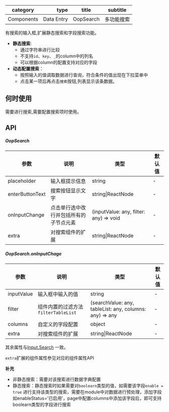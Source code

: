 
category | type | title | subtitle 
| -------- | -----: | :----:|  :----: |
Components | Data Entry | OopSearch | 多功能搜索

有搜索的输入框,扩展静态搜索和字段搜索功能。

- **静态搜索**: 
    - 通过字符串进行比较
    - 不支持`id`、`key`、`_`的column中的列名
    - 可以根据column的配置支持对应的字段
- **动态配置搜索**：
    - 按照输入的值调取数据进行查询，符合条件的值出现在下拉菜单中
    - 点击某一项后再点击```搜索```按钮,列表显示该条数据。


## 何时使用

需要进行搜索,需要配置搜索项时使用。

## API

##### OopSearch

| 参数 | 说明 | 类型 | 默认值 |
| --- | --- | --- | --- |
| placeholder | 输入框提示信息 | string | - |
| enterButtonText | 搜索按钮显示文字 | string\|ReactNode | - |
| onInputChange | 点击单行选中改行并包括所有的子节点元素 | (inputValue: any, filter: any) => void | - |
| extra | 对搜索组件的扩展 | string\|ReactNode | - |

##### OopSearch.onInputChage

| 参数 | 说明 | 类型 | 默认值 |
| --- | --- | --- | --- |
| inputValue | 输入框中输入的值 | string | - |
| filter | 组件内置的过滤方法```filterTableList``` |  (searchValue: any, tableList: any, columns: any) => any | - |
| columns | 自定义的字段配置 | object | - |
| extra | 对搜索组件的扩展 | string\|ReactNode | - |

其余属性与[Input.Search](https://ant.design/components/input-cn/#Input.Search)   一致。

`extra`扩展的组件属性参见对应的组件属性API

 **补充**
- 非静态搜索：需要对该搜索进行数据字典配置
- 静态搜索：静态搜索时如果需要对```boolearn```类型的值，如需要该字段```enable = true```
进行支持该类型的搜索，需要在module中对数据进行预处理，添加字段如enableStatus='已启用'，page中配置columns中添加该字段后，即可支持boolearn类型的字段进行搜索